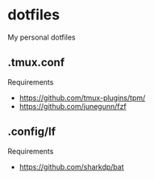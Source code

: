 # dotfiles

My personal dotfiles

## .tmux.conf

Requirements
- https://github.com/tmux-plugins/tpm/
- https://github.com/junegunn/fzf

## .config/lf

Requirements
- https://github.com/sharkdp/bat

